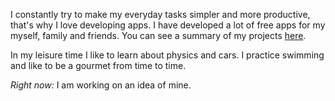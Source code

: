 I constantly try to make my everyday tasks simpler and more productive, that's why I love developing apps. I have developed a lot of free apps for my myself, family and friends.  You can see a summary of my projects [here](/projects.html).

In my leisure time I like to learn about physics and cars. I practice swimming and like to be a gourmet from time to time.

*Right now:* I am working on an idea of mine.
